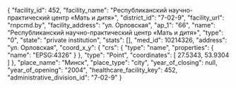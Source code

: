 {
    "facility_id": 452,
    "facility_name": "Республиканский научно-практический центр «Мать и дитя»",
    "district_id": "7-02-9",
    "facility_url": "rnpcmd.by",
    "facility_address": "ул. Орловская",
    "ap_1": "66",
    "name": "Республиканский научно-практический центр «Мать и дитя»",
    "type": "0",
    "state": "private institution",
    "stats": [],
    "med_id": 10214326,
    "address": "ул. Орловская",
    "coord_x_y": {
        "crs": {
            "type": "name",
            "properties": {
                "name": "EPSG:4326"
            }
        },
        "type": "Point",
        "coordinates": [
            27.5343,
            53.9304
        ]
    },
    "place_name": "Минск",
    "place_type": "city",
    "year_of_closing": null,
    "year_of_opening": "2004",
    "healthcare_facility_key": 452,
    "administrative_division_id": "7-02-9"
}